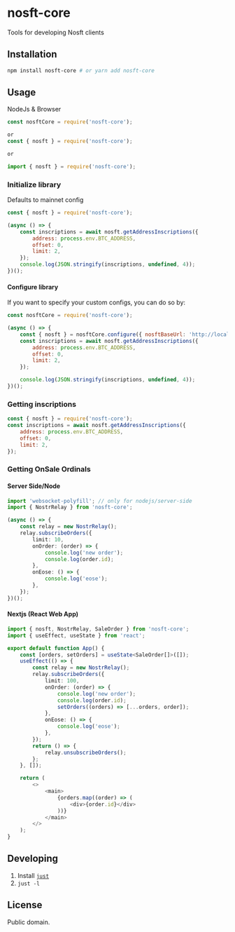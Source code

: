 # nosft-core

Tools for developing Nosft clients

## Installation

```bash
npm install nosft-core # or yarn add nosft-core
```

## Usage

NodeJs & Browser

```js
const nosftCore = require('nosft-core');

or
const { nosft } = require('nosft-core');

or

import { nosft } = require('nosft-core');
```

### Initialize library

Defaults to mainnet config

```js
const { nosft } = require('nosft-core');

(async () => {
    const inscriptions = await nosft.getAddressInscriptions({
        address: process.env.BTC_ADDRESS,
        offset: 0,
        limit: 2,
    });
    console.log(JSON.stringify(inscriptions, undefined, 4));
})();
```

#### Configure library

If you want to specify your custom configs, you can do so by:

```js
const nosftCore = require('nosft-core');

(async () => {
    const { nosft } = nosftCore.configure({ nosftBaseUrl: 'http://localhost:3000/api', network: 'testnet' });
    const inscriptions = await nosft.getAddressInscriptions({
        address: process.env.BTC_ADDRESS,
        offset: 0,
        limit: 2,
    });

    console.log(JSON.stringify(inscriptions, undefined, 4));
})();
```

### Getting inscriptions

```js
const { nosft } = require('nosft-core');
const inscriptions = await nosft.getAddressInscriptions({
    address: process.env.BTC_ADDRESS,
    offset: 0,
    limit: 2,
});
```

### Getting OnSale Ordinals

#### Server Side/Node

```ts
import 'websocket-polyfill'; // only for nodejs/server-side
import { NostrRelay } from 'nosft-core';

(async () => {
    const relay = new NostrRelay();
    relay.subscribeOrders({
        limit: 10,
        onOrder: (order) => {
            console.log('new order');
            console.log(order.id);
        },
        onEose: () => {
            console.log('eose');
        },
    });
})();
```

#### Nextjs (React Web App)

```ts
import { nosft, NostrRelay, SaleOrder } from 'nosft-core';
import { useEffect, useState } from 'react';

export default function App() {
    const [orders, setOrders] = useState<SaleOrder[]>([]);
    useEffect(() => {
        const relay = new NostrRelay();
        relay.subscribeOrders({
            limit: 100,
            onOrder: (order) => {
                console.log('new order');
                console.log(order.id);
                setOrders((orders) => [...orders, order]);
            },
            onEose: () => {
                console.log('eose');
            },
        });
        return () => {
            relay.unsubscribeOrders();
        };
    }, []);

    return (
        <>
            <main>
                {orders.map((order) => (
                    <div>{order.id}</div>
                ))}
            </main>
        </>
    );
}
```

## Developing

1. Install [`just`](https://just.systems/)
2. `just -l`

## License

Public domain.
